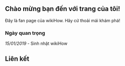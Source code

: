 <!DOCTYPE html>
<html>
<head>
<title>Pham Ngoc Anh Quoc</title>
<style>
body{
background-image:url("https://toanthaydinh.com/wp-content/uploads/2020/04/anh-bia-anime-cap-doi-8.png");  
}
</style>
</head>
  <body>
  <!-- <img > -->
<h2> Chào mừng bạn đến với trang của tôi!</h1>
<p>Đây là fan page của wikiHow. Hãy cứ thoải mái khám phá!</p>
<h3>Ngày quan trọng</h2>
<p><i>15/01/2019</i> - Sinh nhật wikiHow</p>
<h2>Liên kết</h2>
</body>
</html>

